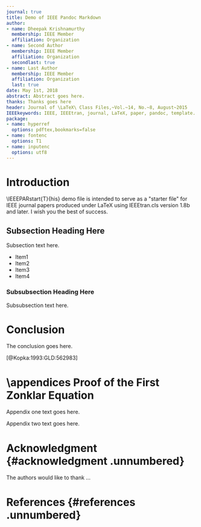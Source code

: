 ```yaml
---
journal: true
title: Demo of IEEE Pandoc Markdown
author:
- name: Dheepak Krishnamurthy
  membership: IEEE Member
  affiliation: Organization
- name: Second Author
  membership: IEEE Member
  affiliation: Organization
  secondlast: true
- name: Last Author
  membership: IEEE Member
  affiliation: Organization
  last: true
date: May 1st, 2018
abstract: Abstract goes here.
thanks: Thanks goes here
header: Journal of \LaTeX\ Class Files,~Vol.~14, No.~8, August~2015
IEEEkeywords: IEEE, IEEEtran, journal, LaTeX, paper, pandoc, template.
package:
- name: hyperref
  options: pdftex,bookmarks=false
- name: fontenc
  options: T1
- name: inputenc
  options: utf8
---
```


Introduction
============


\IEEEPARstart{T}{his} <!-- TODO: Automate IEEEPARstart -->
demo file is intended to serve as a "starter file" for IEEE journal
papers produced under LaTeX using IEEEtran.cls version 1.8b and later.
I wish you the best of success.

Subsection Heading Here
-----------------------

Subsection text here.

- Item1
- Item2
- Item3
- Item4

### Subsubsection Heading Here

Subsubsection text here.

Conclusion
==========

The conclusion goes here.

[@Kopka:1993:GLD:562983]

\appendices
Proof of the First Zonklar Equation
===================================

Appendix one text goes here.

Appendix two text goes here.

Acknowledgment {#acknowledgment .unnumbered}
==============

The authors would like to thank ...

References {#references .unnumbered}
==========

